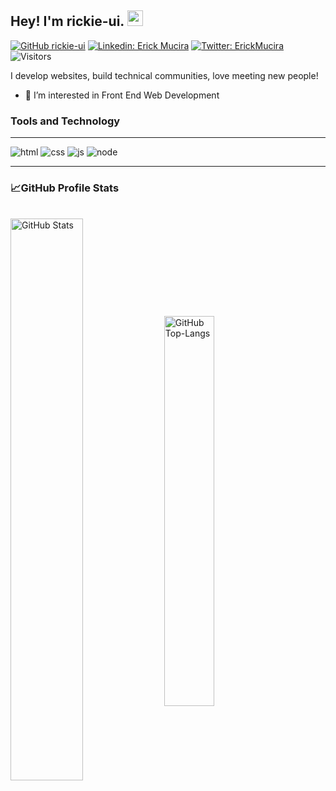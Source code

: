 <!---
- 👋 Hi, I’m @rickie-ui
- 👀 I’m interested in Front End Web Development and Cybersecurity
- 🌱 I’m currently learning React Js
- 💞️ I’m looking to collaborate on opensource projects
- 📫 How to reach me Twitter @rickie_ui
--->

## Hey! I'm rickie-ui. <img src="https://media.giphy.com/media/hvRJCLFzcasrR4ia7z/giphy.gif" width="25px">

[![GitHub rickie-ui](https://img.shields.io/github/followers/rickie-ui?label=follow&style=social)](https://github.com/rickie-ui)
[![Linkedin: Erick Mucira](https://img.shields.io/badge/-Erick%20Mucira-blue?style=flat-square&logo=Linkedin&logoColor=white&link=https://www.linkedin.com/in/muciraerick/)](https://www.linkedin.com/in/muciraerick/)
[![Twitter: ErickMucira](https://img.shields.io/twitter/follow/rickie_ui?style=social)](https://twitter.com/rickie_ui)
![Visitors](https://visitor-badge.glitch.me/badge?page_id=rickie-ui&left_color=gray&right_color=blue)
  
I develop websites, build technical communities, love meeting new people!

- 👀 I’m interested in Front End Web Development

### Tools and Technology

---
![html](https://img.shields.io/badge/HTML-239120?style=for-the-badge&logo=html5&logoColor=white)
![css](https://img.shields.io/badge/CSS-239120?&style=for-the-badge&logo=css3&logoColor=white)
![js](https://img.shields.io/badge/JavaScript-F7DF1E?style=for-the-badge&logo=javascript)
![node](https://img.shields.io/badge/Node.js-43853D?style=for-the-badge&logo=node.js&logoColor=white)

---

### :chart_with_upwards_trend:GitHub Profile Stats
  <br/>
  <img src="https://github-readme-stats.vercel.app/api?username=rickie-ui&show_icons=true&theme=chartreuse-dark" alt="GitHub Stats" align="center" width="48%" />
  <img src="https://github-readme-stats.vercel.app/api/top-langs/?username=rickie-ui&layout=compact&theme=chartreuse-dark&langs_count=6" alt="GitHub Top-Langs" align="center" width="40%" />
  <br/>
